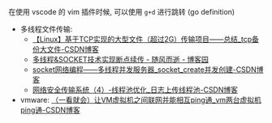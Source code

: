 在使用 vscode 的 vim 插件时候, 可以使用 `g+d` 进行跳转 (go definition)

- 多线程文件传输: 
	- [【Linux】基于TCP实现的大型文件（超过2G）传输项目——总结\_tcp备份大文件-CSDN博客](https://blog.csdn.net/weixin_39411321/article/details/99322157#:~:text=%E6%96%87%E4%BB%B6%E7%9A%84%E4%B8%8A%E4%BC%A0%E3%80%81%E4%B8%8B%E8%BD%BD%EF%BC%88%E5%8C%85%E6%8B%AC%E8%B6%85%E8%BF%872G%E7%9A%84%E5%A4%A7%E6%96%87%E4%BB%B6%EF%BC%89%E3%80%81%E6%96%AD%E7%82%B9%E7%BB%AD%E4%BC%A0%E3%80%81%E7%A7%92%E4%BC%A0%E3%80%81%E5%88%A0%E9%99%A4%E7%AD%89%E7%AD%89%E3%80%82%20%E3%80%902%E3%80%91%E9%A1%B9%E7%9B%AE%E6%A1%86%E6%9E%B6,%E6%95%B4%E4%B8%AA%E9%A1%B9%E7%9B%AE%E6%98%AF%E5%9C%A8Linux%E7%8E%AF%E5%A2%83%E4%B8%8B%E7%94%A8C%E8%AF%AD%E8%A8%80%E5%BC%80%E5%8F%91%E7%9A%84%EF%BC%8C%E5%9F%BA%E4%BA%8ETCP%E5%8D%8F%E8%AE%AE%EF%BC%8C%E9%87%87%E7%94%A8%E5%A4%9A%E7%BA%BF%E7%A8%8B%E7%9A%84socket%E9%80%9A%E4%BF%A1%E6%96%B9%E5%BC%8F%E3%80%82%20%E6%99%AE%E9%80%9A%E4%B8%8A%E4%BC%A0%E5%92%8C%E7%A7%92%E4%BC%A0%20%EF%BC%9A%E5%AE%A2%E6%88%B7%E7%AB%AF%E4%BC%9A%E5%85%88%E8%AE%A1%E7%AE%97%E6%96%87%E4%BB%B6%E7%9A%84MD5%E5%80%BC%E5%8F%91%E9%80%81%E7%BB%99%E6%9C%8D%E5%8A%A1%E5%99%A8%EF%BC%8C%E6%9C%8D%E5%8A%A1%E5%99%A8%E4%BC%9A%E4%BB%8E%E8%87%AA%E5%B7%B1%E7%9A%84md5%E6%96%87%E4%BB%B6%E4%B8%AD%E6%9F%A5%E6%89%BE%E6%9C%89%E6%B2%A1%E6%9C%89%E8%AF%A5%E6%96%87%E4%BB%B6%E7%9A%84md5%E5%80%BC%E5%AD%98%E5%9C%A8%EF%BC%8C%E5%A6%82%E6%9E%9C%E5%AD%98%E5%9C%A8%EF%BC%8C%E5%88%99%E4%BC%9A%E5%8F%91%E9%80%81%E6%8F%90%E7%A4%BA%E7%BB%99%E5%AE%A2%E6%88%B7%E7%AB%AF%E8%A1%A8%E6%98%8E%E6%9C%8D%E5%8A%A1%E5%99%A8%E7%AB%AF%E5%B7%B2%E7%BB%8F%E5%AD%98%E5%9C%A8%E8%AF%A5%E6%96%87%E4%BB%B6%EF%BC%8C%E8%BF%9B%E8%A1%8C%E7%A7%92%E4%BC%A0%EF%BC%9B%E5%A6%82%E6%9E%9C%E4%B8%8D%E5%AD%98%E5%9C%A8%E5%88%99%E8%BF%9B%E8%A1%8C%E6%99%AE%E9%80%9A%E4%B8%8A%E4%BC%A0%E3%80%82)
	- [多线程&SOCKET技术实现断点续传 - 随风而逝 - 博客园](https://www.cnblogs.com/xiaobaidhg/archive/2006/08/02/465817.html)
	- [socket网络编程——多线程并发服务器\_socket\_create并发创建-CSDN博客](https://blog.csdn.net/weixin_42734533/article/details/123751138)
	- [网络安全传输系统（4）-线程池优化\_日志上传线程池-CSDN博客](https://blog.csdn.net/u013181595/article/details/73771259?ops_request_misc=%257B%2522request%255Fid%2522%253A%2522171198451016800226547068%2522%252C%2522scm%2522%253A%252220140713.130102334.pc%255Fblog.%2522%257D&request_id=171198451016800226547068&biz_id=0&utm_medium=distribute.pc_search_result.none-task-blog-2~blog~first_rank_ecpm_v1~rank_v31_ecpm-5-73771259-null-null.nonecase&utm_term=%E7%BD%91%E7%BB%9C%E5%AE%89%E5%85%A8%E4%BC%A0%E8%BE%93%E7%B3%BB%E7%BB%9F&spm=1018.2226.3001.4450)
- vmware: [（一看就会）让VM虚拟机之间联网并能相互ping通\_vm两台虚拟机ping通-CSDN博客](https://blog.csdn.net/weixin_42366065/article/details/123883942)